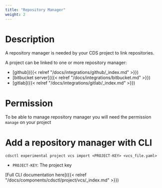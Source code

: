 ```yaml
---
title: "Repository Manager"
weight: 2
---
```


# Description

A repository manager is needed by your CDS project to link repositories.

A project can be linked to one or more repository manager:

* [github]({{< relref "/docs/integrations/github/_index.md" >}})
* [bitbucket server]({{< relref "/docs/integrations/bitbucket.md" >}})
* [gitlab]({{< relref "/docs/integrations/gitlab/_index.md" >}})

# Permission

To be able to manage repository manager you will need the permission `manage` on your project

# Add a repository manager with CLI

```
cdsctl experimental project vcs import <PROJECT-KEY> <vcs_file.yaml>
```
* `PROJECT-KEY`: The project key

[Full CLI documentation here]({{< relref "/docs/components/cdsctl/project/vcs/_index.md" >}})